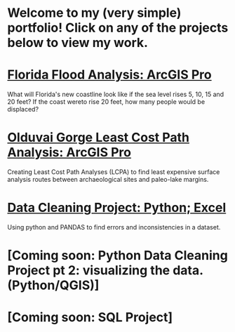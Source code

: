 # Welcome to my (very simple) portfolio! Click on any of the projects below to view my work.


# [Florida Flood Analysis: ArcGIS Pro](https://storymaps.arcgis.com/stories/a7a0586d35e74a34aa5ff439157e5fe3)
What will Florida's new coastline look like if the sea level rises 5, 10, 15 and 20 feet? If the coast wereto rise 20 feet, how many people would be displaced?

# [Olduvai Gorge Least Cost Path Analysis: ArcGIS Pro](https://storymaps.arcgis.com/stories/0d602be104c6472cba91c9c759a70ce8)
Creating Least Cost Path Analyses (LCPA) to find least expensive surface analysis routes between archaeological sites and paleo-lake margins.


# [Data Cleaning Project: Python; Excel](https://storymaps.arcgis.com/stories/144ccc8235f74a54a97433bca2251e47)
Using python and PANDAS to find errors and inconsistencies in a dataset.


# [Coming soon: Python Data Cleaning Project pt 2: visualizing the data. (Python/QGIS)]


# [Coming soon: SQL Project]
